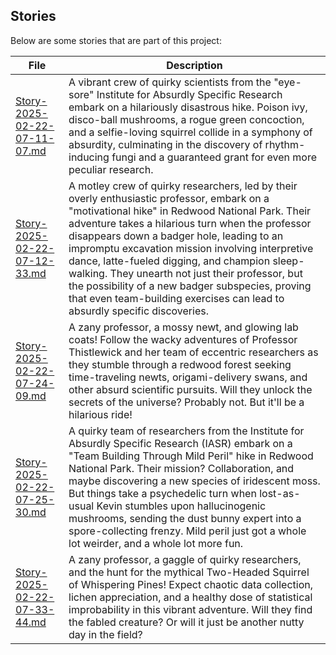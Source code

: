 
## Stories

Below are some stories that are part of this project:

| File | Description |
| ------------------------ | --- |
| [Story-2025-02-22-07-11-07.md](Story-2025-02-22-07-11-07.md) |A vibrant crew of quirky scientists from the "eye-sore" Institute for Absurdly Specific Research embark on a hilariously disastrous hike. Poison ivy, disco-ball mushrooms, a rogue green concoction, and a selfie-loving squirrel collide in a symphony of absurdity, culminating in the discovery of rhythm-inducing fungi and a guaranteed grant for even more peculiar research. |
| [Story-2025-02-22-07-12-33.md](Story-2025-02-22-07-12-33.md) |A motley crew of quirky researchers, led by their overly enthusiastic professor, embark on a "motivational hike" in Redwood National Park.  Their adventure takes a hilarious turn when the professor disappears down a badger hole, leading to an impromptu excavation mission involving interpretive dance, latte-fueled digging, and champion sleep-walking. They unearth not just their professor, but the possibility of a new badger subspecies, proving that even team-building exercises can lead to absurdly specific discoveries. |
| [Story-2025-02-22-07-24-09.md](Story-2025-02-22-07-24-09.md) | A zany professor, a mossy newt, and glowing lab coats!  Follow the wacky adventures of Professor Thistlewick and her team of eccentric researchers as they stumble through a redwood forest seeking time-traveling newts, origami-delivery swans, and other absurd scientific pursuits.  Will they unlock the secrets of the universe?  Probably not.  But it'll be a hilarious ride! |
| [Story-2025-02-22-07-25-30.md](Story-2025-02-22-07-25-30.md) | A quirky team of researchers from the Institute for Absurdly Specific Research (IASR) embark on a "Team Building Through Mild Peril" hike in Redwood National Park.  Their mission? Collaboration, and maybe discovering a new species of iridescent moss.  But things take a psychedelic turn when lost-as-usual Kevin stumbles upon hallucinogenic mushrooms, sending the dust bunny expert into a spore-collecting frenzy. Mild peril just got a whole lot weirder, and a whole lot more fun. |
| [Story-2025-02-22-07-33-44.md](Story-2025-02-22-07-33-44.md) | A zany professor, a gaggle of quirky researchers, and the hunt for the mythical Two-Headed Squirrel of Whispering Pines! Expect chaotic data collection, lichen appreciation, and a healthy dose of statistical improbability in this vibrant adventure.  Will they find the fabled creature? Or will it just be another nutty day in the field? |
